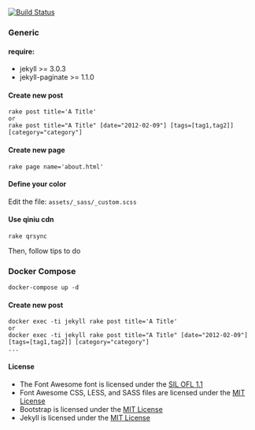 [![Build Status](https://travis-ci.org/iHavee/iHavee.github.io.svg?branch=sources)](https://travis-ci.org/iHavee/iHavee.github.io)

### Generic

#### require:

- jekyll >= 3.0.3
- jekyll-paginate >= 1.1.0

#### Create new post

    rake post title='A Title'
    or
    rake post title="A Title" [date="2012-02-09"] [tags=[tag1,tag2]] [category="category"]

#### Create new page

    rake page name='about.html'

#### Define your color

Edit the file:  `assets/_sass/_custom.scss`

#### Use qiniu cdn

    rake qrsync

Then, follow tips to do

### Docker Compose

    docker-compose up -d

#### Create new post

    docker exec -ti jekyll rake post title='A Title'
    or
    docker exec -ti jekyll rake post title="A Title" [date="2012-02-09"] [tags=[tag1,tag2]] [category="category"]
    ...

#### License

- The Font Awesome font is licensed under the [SIL OFL 1.1](http://scripts.sil.org/OFL)
- Font Awesome CSS, LESS, and SASS files are licensed under the [MIT License](http://opensource.org/licenses/mit-license.html)
- Bootstrap is licensed under the [MIT License](http://opensource.org/licenses/mit-license.html)
- Jekyll is licensed under the [MIT License](http://opensource.org/licenses/mit-license.html)
